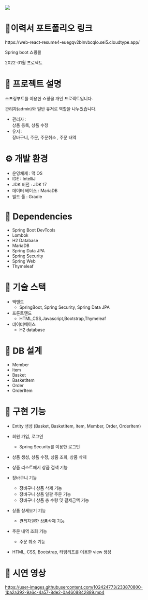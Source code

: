<img src="https://img.shields.io/badge/javascript-F7DF1E?style=flat&logo=javascript&logoColor=white"/>
<h1>📄이력서 포트폴리오 링크</h1>
https://web-react-resume4-euegqv2blnvbcqlo.sel5.cloudtype.app/

Spring boot 쇼핑몰

2022-01월 프로젝트

<h1>📌 프로젝트 설명</h1>

스프링부트를 이용한 쇼핑몰 개인 프로젝트입니다.

관리자(admin)와 일반 유저로 역할을 나누었습니다.

* 관리자 :  
상품 등록, 상품 수정  
* 유저 :  
장바구니, 주문, 주문취소 , 주문 내역

<h1>⚙ 개발 환경</h1>

* 운영체제 :  맥 OS  
* IDE : IntelliJ  
* JDK 버전 : JDK 17  
* 데이터 베이스 :  MariaDB
* 빌드 툴 : Gradle  

<h1>🔌 Dependencies</h1>

* Spring Boot DevTools  
* Lombok
* H2 Database
* MariaDB
* Spring Data JPA  
* Spring Security  
* Spring Web  
* Thymeleaf  

<h1>🔎 기술 스택</h1>

* 백엔드  
  * SpringBoot, Spring Security, Spring Data JPA
* 프론트엔드   
  * HTML,CSS,Javascript,Bootstrap,Thymeleaf 
* 데이터베이스 
  * H2 database
<h1>📁 DB 설계</h1>

* Member
* Item
* Basket
* BasketItem
* Order
* OrderItem
<h1>📂 구현 기능</h1>

* Entity 생성 (Basket, BasketItem, Item, Member, Order, OrderItem)  
* 회원 가입, 로그인  
  * Spring Security를 이용한 로그인  
* 상품 생성, 상품 수정, 상품 조회, 상품 삭제  
* 상품 리스트에서 상품 검색 기능 
* 장바구니 기능
  * 장바구니 상품 삭제 기능
  * 장바구니 상품 일괄 주문 기능  
  * 장바구니 상품 총 수량 및 결제금액 기능
* 상품 상세보기 기능
  * 관리자권한 상품삭제 기능 

* 주문 내역 조회 기능 
  * 주문 취소 기능  
* HTML, CSS, Bootstrap, 타임리프를 이용한 view 생성 
<h1>🔗 시연 영상</h1>




https://user-images.githubusercontent.com/102424773/233870800-1ba2a392-9a6c-4a57-8de2-0a4608842889.mp4


